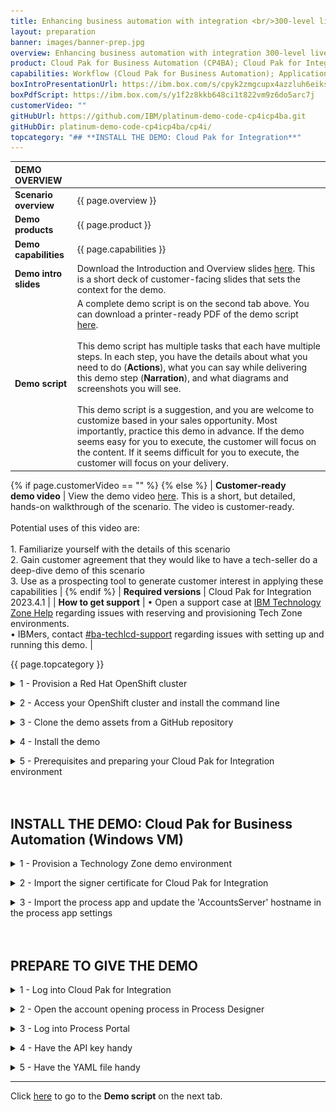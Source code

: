 ```yaml
---
title: Enhancing business automation with integration <br/>300-level live demo
layout: preparation
banner: images/banner-prep.jpg
overview: Enhancing business automation with integration 300-level live demo
product: Cloud Pak for Business Automation (CP4BA); Cloud Pak for Integration (CP4I)
capabilities: Workflow (Cloud Pak for Business Automation); Application integration (Cloud Pak for Integration)
boxIntroPresentationUrl: https://ibm.box.com/s/cpyk2zmgcupx4azzluh6eiks72j33ua3
boxPdfScript: https://ibm.box.com/s/y1f2z8kkb648ci1t822vm9z6do5arc7j
customerVideo: ""
gitHubUrl: https://github.com/IBM/platinum-demo-code-cp4icp4ba.git
gitHubDir: platinum-demo-code-cp4icp4ba/cp4i/
topcategory: "## **INSTALL THE DEMO: Cloud Pak for Integration**"
---
```


<span id="place1"></span>

<span id="top"></span>

| **DEMO OVERVIEW** | | 
| :---         | :--- |
| **Scenario overview** | {{ page.overview }} |
| **Demo products** | {{ page.product }} |
| **Demo capabilities** | {{ page.capabilities }} |
| **Demo intro slides** | Download the Introduction and Overview slides <a href="./files/Enhancing Business Automation with Integration Platinum Demo - Intro deck.pptx" target="_blank" rel="noreferrer">here</a>. This is a short deck of customer-facing slides that sets the context for the demo. |
| **Demo script** | A complete demo script is on the second tab above. You can download a printer-ready PDF of the demo script <a href="./files/Enhancing Business Automation with Integration Platinum Demo - PDF script.pdf" target="_blank" rel="noreferrer">here</a>.<br/><br/> This demo script has multiple tasks that each have multiple steps. In each step, you have the details about what you need to do (**Actions**), what you can say while delivering this demo step (**Narration**), and what diagrams and screenshots you will see.<br/><br/>This demo script is a suggestion, and you are welcome to customize based in your sales opportunity. Most importantly, practice this demo in advance. If the demo seems easy for you to execute, the customer will focus on the content. If it seems difficult for you to execute, the customer will focus on your delivery. |
{% if page.customerVideo == "" %}
{% else %}
| **Customer-ready <br/>demo video** | View the demo video <a href="{{ page.customerVideo }}" target="_blank" rel="noreferrer">here</a>. This is a short, but detailed, hands-on walkthrough of the scenario. The video is customer-ready.<br/><br/>Potential uses of this video are:<br/><br/>1. Familiarize yourself with the details of this scenario <br/>2. Gain customer agreement that they would like to have a tech-seller do a deep-dive demo of this scenario <br/>3. Use as a prospecting tool to generate customer interest in applying these capabilities |
{% endif %}
| **Required versions** | Cloud Pak for Integration 2023.4.1 |
| **How to get support** | • Open a support case at <a href="https://techzone.ibm.com/help" target="_blank" rel="noreferrer">IBM Technology Zone Help</a> regarding issues with reserving and provisioning Tech Zone environments.<br/>• IBMers, contact <a href="https://ibm.enterprise.slack.com/archives/C06HT5PHLN9" target="_blank" rel="noreferrer">#ba-techlcd-support</a>  regarding issues with setting up and running this demo. |

{{ page.topcategory }}

<details markdown="1">

<summary>1 - Provision a Red Hat OpenShift cluster</summary>

To provision your own Red Hat OpenShift cluster for the Cloud Pak for Integration, follow these steps: <br/>

1. To deploy a Red Hat OpenShift cluster, go <a href="https://techzone.ibm.com/my/reservations/create/63a3a25a3a4689001740dbb3" target="_blank" rel="noreferrer">here</a>. Select if you prefer to make a reservation now or schedule for later. 
<br/><img src="../integration/images/prep-image001.png" width="800" />
<br/>

2. If you do not have a sales opportunity, select the purpose **Practice / Self-Education** (1) for a 2-day reservation (which can be extended without any approvals to 6 days) and fill in the **Purpose description** (2).
<br/><img src="../integration/images/prep-image002.png" width="800" />
<br/>

3. Select the **Preferred Geography**.
<br/><img src="../integration/images/prep-image003.png" width="800" />
<br/>

4. Several additional fields will appear. Select **4.14** (1) as the OpenShift version, **ODF - 2TB** (2) for the storage, **16 vCPU x 64 GB - 100 GB ephemeral storage** (3) as the worker node flavor, accept the terms and conditions (4) and click **Submit**.
<br/><img src="../integration/images/prep-image004.png" width="800" />
<br/>

5. You will receive a few emails as the provisioning process continues. You should expect the final email to be sent after an hour. The final email should look similar to the following.
<br/><img src="../integration/images/prep-image005.png" width="800" />
<br/>

**[Go to top](#top)**

<br/><br/>

</details>

<span id="AccessOpenShift"></span>

<details markdown="1">

<summary>2 - Access your OpenShift cluster and install the command line</summary>


In this section, you access your OpenShift cluster and install the OpenShift command line tool. 

1. Open the **Reservation ID** link that was included in the "Reservation Ready on IBM Technology Zone" email.
<br/><img src="../integration/images/prep-image101.png" width="800" />
<br/>

2. Copy the kubeadmin **Password** (1) and open the OpenShift console by clicking on **Open your IBM Cloud environment** (2).
<br/><img src="../integration/images/prep-image102.png" width="800" />
<br/>

3. Use **kubeadmin** (1) as the user, paste the **Password** (2) and click **Login** (3).
<br/><img src="../integration/images/prep-image103.png" width="800" />
<br/>

4. On the web console page, click **?** (1), and select **Command line tools** (2).
<br/><img src="../integration/images/prep-image104.png" width="800" />
<br/>

5. Follow the links to install the OpenShift Command Line Interface (CLI) for your Operating System.
<br/><img src="../integration/images/prep-image105.png" width="800" />
<br/>

6. To configure the command line on your machine, click on the down arrow to the right of kubeadmin (1) and select **Copy login command**.
<br/><img src="../integration/images/prep-image106-1.png" width="800" />
</br>

7. Click on **Display token**.

8. Copy the **Login with this token** and run in the command line.
<br/><img src="../integration/images/prep-image106-2.png" width="800" />
</br>

You have successfully configured the Openshift command line on your machine.

<br/>

**[Go to top](#top)**

<br/><br/>

</details>

<span id="cloneGitHub"></span>

<details markdown="1">

<summary>3 - Clone the demo assets from a GitHub repository</summary>

To copy the repository you will need to have the Git CLI on your machine. If you don’t have it, follow the installation steps described in this <a href="https://github.com/git-guides/install-git" target="_blank" rel="noreferrer">page</a>, based on your operating system.


1. To download the scripts to install the demo, create a new directory, change to this newly created directory, and run the following command:

   ```git clone {{ page.gitHubUrl }}```

   <br/>

2. Change to the new {{ page.gitHubDir }} directory:
   
   ```cd {{ page.gitHubDir }}```

   <br/>

**[Go to top](#top)**

<br/><br/>

</details>

<span id="installDemo"></span>

<details markdown="1">

<summary>4 - Install the demo</summary>

1. To deploy the demo run:

   ```./deploy.sh```

   This will automatically deploy the resources into the CP4I namespace.


2. The deployment will take approximately 30-45 minutes to install. Wait for the deployment to complete. The URL and credentials will be shown once the installation is complete. 
   <img src="images/prep-image209.png" width="800" />

Your have installed the Cloud Pak for Integration ready to be configured.

**[Go to top](#top)**
</details>

<span id="installprereqs"></span>

<details markdown="1">

<summary>5 - Prerequisites and preparing your Cloud Pak for Integration environment</summary>

**Connect Cloud Pak for Integration to your endpoints**<br/>

Now, let's configure our services endpoints in Cloud Pak for Integration.<br/>

1.	Return to the command line and access the Platform Navigator using the provided URL. Copy and paste  the **Username** (1) and **Password** (2) from the command line output, and click **Sign In** (3).<br/><img src="images/prep-image209.png" width="800" /><br/><img src="images/prep-image210.png" width="800" /><br/>

2. You will be asked to provide a new password as you are using a temporary password. Provide a new password and click **Submit**. <br/><img src="images/prep-501.png" width="800" /><br/>

2. In the menu on the top left, open the **Design** folder (1) and select **Integrations** (2). <br/><img src="images/prep-44.png" width="800" /><br/>

3. Click on the **ace-designer-demo** entry. <br/><img src="images/prep-44-2.png" width="800" /><br/>

4. Click the **Catalog** icon to see a list of the available connectors. <br/><img src="images/prep-45.png" width="800" /><br/>

5. To configure the MQ connection, search for **'IBM MQ'** (1) and click **Connect** (2). <br/><img src="images/prep-46.png" width="800" /><br/>

6. Enter **'basicmq'** for the **Queue manager name** (1), **'basicmq-ibm-mq'** for the **Queue manager hostname** (2), and **'1414'** for the **Listener port number** (3). <br/><img src="images/prep-48.png" width="800" /><br/>

7. Enter **'SYSTEM.DEF.SVRCONN'** for the **Channel name** (1), and click **Connect** (2). <br/><img src="images/prep-49.png" width="800" /><br/>

8. Click **Continue**. <br/><img src="images/prep-50.png" width="800" /><br/>

9. Scroll to the top of the page, and click the **+** button to the right of the search bar. <br/><img src="images/prep-51.png" width="800" /><br/>

10. Access the API definition for the external account service <a href="https://raw.githubusercontent.com/IBM/platinum-demo-code-cp4icp4ba/main/cp4i/appConnect/CustomerAccountOpenAPIJSONServer.yaml" target="_blank" rel="noreferrer">here</a>. Download the file using **File** --> **Save Page as**.<br/><br/>

11. Assure **Import a connector file or API document** (1) is selected and select **Next** (2).
<br/><img src="images/prep-52.png" width="800" /><br/>

12. Select **OpenAPI** (1) for the Document type, use the downloaded **CustomerAccountOpenAPIJSONServer.yaml** file (2), and click **Next** (3). <br/><img src="images/prep-52-1.png" width="800" /><br/>

12. Click **Import API**. <br/><img src="images/prep-53.png" width="800" /><br/>

13. Search for **Customer Account** (1), and click **Connect** (2). <br/><img src="images/prep-54.png" width="800" /><br/>

14. Scroll down and click **Connect**.<br/><br/>

**Import flows to App Connect Designer**<br/>

1. Download the following two files: <br/> • <a href="https://raw.githubusercontent.com/IBM/platinum-demo-code-cp4icp4ba/main/cp4i/appConnect/MQExternalProvider.yaml" target="_blank" rel="noreferrer">MQ flow to simulate the acquired bank</a> <br/> • <a href="https://raw.githubusercontent.com/IBM/platinum-demo-code-cp4icp4ba/main/cp4i/appConnect/Accounts.yaml" target="_blank" rel="noreferrer">Accounts API flow that workflow will use</a><br/>

2. Import the **MQExternalProvider.yaml** file by clicking the **Dashboard** icon (1), then **New** (2), and then **Import flow…** (3). <br/><img src="images/prep-55.png" width="800" /><br/>

3. Use the downloaded **MQExternalProvider.yaml** file (1), and click **Import** (2). <br/><img src="images/prep-56.png" width="800" /><br/>

4. Start the imported flow by selecting **Start flow** (1). <br/><img src="images/prep-57.png" width="800" /><br/>

5. Repeat steps 2 - 4 for the **Accounts.yaml** file. This time, the flow is started by switching the toggle from **Stopped** to **Started**. <br/><img src="images/prep-58.png" width="800" /><br/>

<br/>
<br/>

**Test the flow**<br/>

1. Select the **Test** tab (1), **Get /Accounts/{customerId}** operation (2), and then the **Try it** tab (3). <br/><img src="images/prep-61.png" width="800" /><br/>

2. Scroll down and enter '**1234567890**' in the **customerId** field (1), and click **Send** (2). <br/><img src="images/prep-62.png" width="800" /><br/>

3. The first test will fail due to a known timeout issue with the error shown in the screenshot below. Click **Send** a second time to receive the correct response. <br/><img src="images/prep_63.png" width="800" /><br/>

4. You will see the following correct response. <br/><img src="images/prep-64.png" width="800" /><br/>

5. Three environmentally specific pieces of information are required to integrate the API into the workflow: the API URL, client ID and hostname. <br/><br/> Scroll to the top of the screen and save the **API URL** (1) and **client ID** (2).<br/><br/>The hostname is contained within the API URL. It is the portion between "https://" and the next "/". <br/><br/> The hostname will look like this: ademo-gw-gateway-cp4i.itzroks-120000k3ak-vzlud5-4b4a324f027aea19c5cbc0c3275c4656-0000.eu-de.containers.appdomain.cloud<br/><br/>Save the hostname, API URL and client ID.<br/><img src="images/prep-65.png" width="800" /><br/>

**[Go to top](#top)**

</details>

<br/>
<br/>

## **INSTALL THE DEMO: Cloud Pak for Business Automation (Windows VM)**

<details markdown="1">

<summary>1 - Provision a Technology Zone demo environment</summary>

1.  Reserve a Technology Zone demo environment <a href="https://techzone.ibm.com/my/reservations/create/64ff5a5bc02ef60017329109" target="_blank" rel="noreferrer">here</a>.

2. Wait until your reservation status is **Ready** on the IBM Technology Zone’s **My Library → My Reservations** page. (You can either keep refreshing the My Reservation page or wait for a confirmation email.)<br/><br/>When your reservation is **Ready**, click the reservation tile to view the reservation details.<br/><img src="images/prep-res-ready.png" width="300" /><br/>

3. On the reservation details page, copy or bookmark the **Published services** links for **BAW Workflow Center** and **BAW Process Portal**.<br/><br/>When your reservation is **Ready**, click the reservation tile to view the reservation details.<br/><img src="images/prep-published-services.png" width="800" /><br/>

**[Go to top](#top)**

<br/><br/>

</details>

<span id="ImportCertificate"></span>

<details markdown="1">

<summary>2 - Import the signer certificate for Cloud Pak for Integration</summary>

1. Open the BAW **VM Remote Console.** Use the links on the reservation page. Open the link on the left. Then click to open the console in **Full screen**.<br/><img src="images/prep-baw-remote.png" width="300" /><br/>

2. Click the red **Ctrl+Alt+Del** button. <br/><br/> <img src="images/pre-ba-vm-button.png" width="300" /><br/>

3. Click **Yes** on the **Networks** dialog box.

   <inline-notification text="The first time you access the VM, you will be presented with the network option below. It is imperative to select YES. (Otherwise, the VM will not be properly configured for this demo.)"></inline-notification>
   <img src="images/prep-networks-yes.png" width="300" />


4. On the Windows desktop, double-click the **WebSphere Console** shortcut to open the WebSphere Console.<br/> <img src="images/prep-websphere-console.png" width="300" /><br/>

5. Click **Advanced…**, then **Accept the Risk and Continue** to continue past the security warning.<br/><br/>

6. Enter '**admin**' as the **User ID** and '**admin**' as the **Password**. <br/> <img src="images/prep-2.png" width="800" /><br/>

7. Open **Security** (1) and click **SSL certificate and key management** (2). <br/> <img src="images/prep-3.png" width="800" />

8. Click **Key stores and certificates**. <br/> <img src="images/prep-4.png" width="800" /><br/>

9. Click **CellDefaultTrustStore**. <br/> <img src="images/prep-5.png" width="800" />

10. Click **Signer certificates**. <br/> <img src="images/prep-6.png" width="800" /><br/>

11. Click **Retrieve from port**. <br/> <img src="images/prep-7.png" width="800" /><br/>

12. For **Host**, enter your Cloud Pak for Integration ROKS hostname. For **Port**, enter '**443**'. For **Alias**, enter '**integration-1**'. Click **Retrieve signer information**. <br/><img src="images/prep-8.png" width="800" /><br/>

13. Click **Apply**.<br/> <img src="images/prep-9.png" width="800" /><br/>

14. Click **Save**. <br/><img src="images/prep-10.png" width="800" /><br/>

15. The new certificate is now added. <br/><img src="images/prep-11.png" width="800" /><br/>

You can now close the BAW VM console window.

**[Go to top](#top)**

<br/><br/>

</details>

<span id="ImportProcessFlow"></span>

<details markdown="1">

<summary>3 - Import the process app and update the 'AccountsServer' hostname in the process app settings</summary>


Before completing this section, download the Select the **<a href="https://raw.githubusercontent.com/ibm/platinum-demos/master/docs/300-enhancing-ba-with-integration/New_Account_Opening.twx" target="_blank" rel="noreferrer">New Account Opening.twx</a>** file.<br/><br/>

1. Using a browser on your local computer, open **BAW Workflow Center** using the Published Services link from the top of the Technology Zone reservation page.<br/>

2. Log in to **Workflow Center** using '**admin**' as both the **User name** and **Password**. <br/> <img src="images/prep-82.png" width="800" /><br/>

3. Click **Process Apps**. <br/><img src="images/prep-73.png" width="800" /><br/>

4. Click **Import**. <br/> <img src="images/prep-74.png" width="800" /><br/>

5. Click **Browse**. <br/> <img src="images/prep-75.png" width="800" /><br/>

6. Select the **New_Account_Opening.twx** file (1). Click **Open** (2). <br/> <img src="images/prep-76.png" width="800" /><br/>

7. Click **OK**. <br/> <img src="images/prep-77.png" width="800" /><br/>

8. Wait for the import to complete. Click **New Account Opening**. <br/> <img src="images/prep-78.png" width="800" /><br/>

9. Click the **Servers** tab. <br/> <img src="images/prep-79.png" width="800" /><br/>

10. In **Process App Settings**, **AccountsServer** must be updated with the hostname of your Cloud Pak for Integration ROKS environment. Set **Hostname** to the hostname of your Cloud Pak for Integration ROKS environment. <br/> <img src="images/prep-80.png" width="800" /><br/>

<br/>

**[Go to top](#top)**

</details>
<br/>
<br/>

## **PREPARE TO GIVE THE DEMO**

<details markdown="1">

<summary>1 - Log into Cloud Pak for Integration</summary>

1.	Open **Cloud Pak for Integration** using your username (1), credentials (2) and click **Login** (3).<br/><img src="images/prep-image210.png" width="800" /><br/>

2. In the menu on the top left, open the **Design** folder (1) and select **Integrations** (2). <br/><img src="images/prep-44.png" width="800" /><br/>

3. Click on the **ace-designer-demo** entry. <br/><img src="images/prep-44-2.png" width="800" /><br/>

<br/>

**[Go to top](#top)**

<br/><br/>

</details>

<span id="ProcessDesigner"></span>

<details markdown="1">

<summary>2 - Open the account opening process in Process Designer</summary>

1. Using Firefox on your local computer, open **BAW Workflow Center** using the Published Services link from the top of the Technology Zone reservation page.
   <inline-notification text="Using separate browsers for Process Designer vs. Process Portal prevents the logins from colliding with each other."> </inline-notification>

2. Log in to **Workflow Center** using '**admin**' as both the **User name** and **Password**. <br/> <img src="images/prep-82.png" width="800" /><br/>

3. Click **Process Apps**. <br/> <img src="images/prep-83.png" width="800" /><br/>

4. Click **New Account Opening**. <br/> <img src="images/prep-84.png" width="800" /><br/>

5. Click **Processes** (1) and then **New Account (Current Workflow)** (2). <br/> <img src="images/prep-85.png" width="800" /><br/>

6. The **New Account (Current Workflow)** process definition is now open. <br/> <img src="images/prep-86.png" width="800" /><br/>

<br/>

**[Go to top](#top)**

<br/><br/>

</details>

<span id="ProcessPortal"></span>

<details markdown="1">

<summary>3 - Log into Process Portal</summary>

1. Using Chrome on your local computer, open **BAW Process Portal** using the Published Services link from the top of the Technology Zone reservation page.
   <inline-notification text="Using separate browsers for Process Designer vs. Process Portal prevents the logins from colliding with each other."> </inline-notification>

2. Log in with **'assistant'** as the **Username** and **'passw0rd'** as the **Password**. <br/> <img src="images/prep-88.png" width="800" /><br/>

3. **Process Portal** is now open. <br/> <img src="images/prep-89.png" width="800" /><br/>


**[Go to top](#top)**

<br/><br/>

</details>

<span id="APIKeyHandy"></span>

<details markdown="1">

<summary>4 - Have the API key handy</summary>

The very last step of the Cloud Pak for Integration installation (above) required you to save the API key (**client ID**).

In the demo script, you will be required to enter the Cloud Pak for Integration API key into the process application. Make sure the API key is easily accessible.

<inline-notification text="For easy access, store the API key in the Windows clipboard."> </inline-notification>


**[Go to top](#top)**

<br/><br/>

</details>

<span id="YAMLFileHandy"></span>

<details markdown="1">

<summary>5 - Have the YAML file handy</summary>

In the demo script, you will be required to use the OpenAPI 3.0 YAML file to discover the API. Download the YAML file **<a href="./Accounts-openapi.yaml.zip" target="_blank" rel="noreferrer">here</a>**.

**[Go to top](#top)**

</details>

***

Click [here](demo-script) to go to the **Demo script** on the next tab.